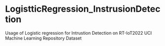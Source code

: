 # LogistticRegression_InstrusionDetection
Usage of Logistic regression for Intrustion Detection on RT-IoT2022 UCI Machine Learning Repository Dataset
